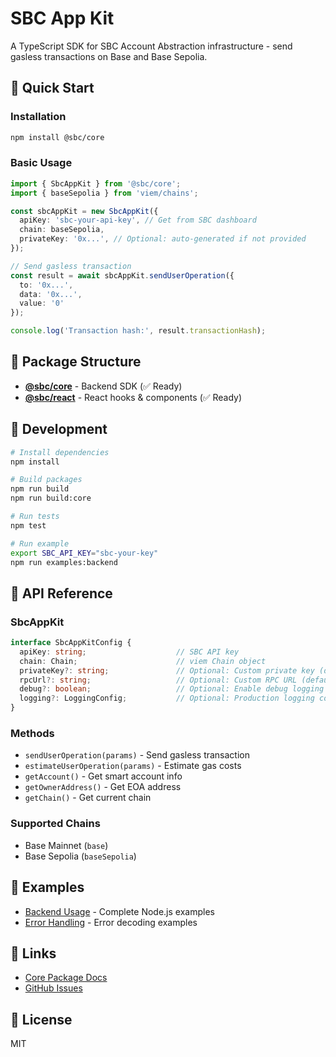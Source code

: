 # SBC App Kit

A TypeScript SDK for SBC Account Abstraction infrastructure - send gasless transactions on Base and Base Sepolia.

## 🚀 Quick Start

### Installation

```bash
npm install @sbc/core
```

### Basic Usage

```typescript
import { SbcAppKit } from '@sbc/core';
import { baseSepolia } from 'viem/chains';

const sbcAppKit = new SbcAppKit({
  apiKey: 'sbc-your-api-key', // Get from SBC dashboard
  chain: baseSepolia,
  privateKey: '0x...', // Optional: auto-generated if not provided
});

// Send gasless transaction
const result = await sbcAppKit.sendUserOperation({
  to: '0x...',
  data: '0x...',
  value: '0'
});

console.log('Transaction hash:', result.transactionHash);
```

## 📁 Package Structure

- **[@sbc/core](./packages/core)** - Backend SDK (✅ Ready)
- **[@sbc/react](./packages/react)** - React hooks & components (✅ Ready)

## 🔧 Development

```bash
# Install dependencies
npm install

# Build packages
npm run build
npm run build:core

# Run tests
npm test

# Run example
export SBC_API_KEY="sbc-your-key"
npm run examples:backend
```

## 📖 API Reference

### SbcAppKit

```typescript
interface SbcAppKitConfig {
  apiKey: string;                    // SBC API key
  chain: Chain;                      // viem Chain object
  privateKey?: string;               // Optional: Custom private key (default: auto-generated)
  rpcUrl?: string;                   // Optional: Custom RPC URL (default: chain's default RPC)
  debug?: boolean;                   // Optional: Enable debug logging (default: false)
  logging?: LoggingConfig;           // Optional: Production logging configuration (default: disabled)
}
```

### Methods

- `sendUserOperation(params)` - Send gasless transaction
- `estimateUserOperation(params)` - Estimate gas costs
- `getAccount()` - Get smart account info
- `getOwnerAddress()` - Get EOA address
- `getChain()` - Get current chain

### Supported Chains

- Base Mainnet (`base`)
- Base Sepolia (`baseSepolia`)

## 📝 Examples

- [Backend Usage](./examples/backend) - Complete Node.js examples
- [Error Handling](./examples/backend/error-handling-demo.ts) - Error decoding examples

## 🔗 Links

- [Core Package Docs](./packages/core)
- [GitHub Issues](https://github.com/stablecoinxyz/app-kit/issues)

## 📄 License

MIT
